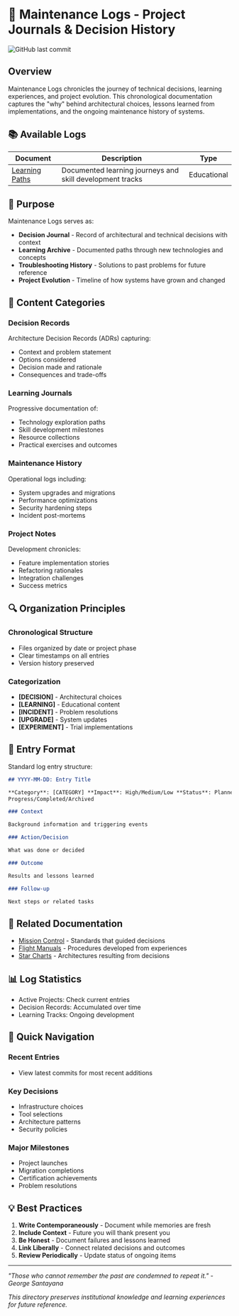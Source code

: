 # 📝 Maintenance Logs - Project Journals & Decision History

![GitHub last commit](https://img.shields.io/github/last-commit/basher83/docs?path=maintenance-logs/README.md&display_timestamp=committer)

## Overview

Maintenance Logs chronicles the journey of technical decisions, learning experiences, and project
evolution. This chronological documentation captures the "why" behind architectural choices, lessons
learned from implementations, and the ongoing maintenance history of systems.

## 📚 Available Logs

| Document                              | Description                                               | Type        |
| ------------------------------------- | --------------------------------------------------------- | ----------- |
| [Learning Paths](./learning-paths.md) | Documented learning journeys and skill development tracks | Educational |

## 🎯 Purpose

Maintenance Logs serves as:

- **Decision Journal** - Record of architectural and technical decisions with context
- **Learning Archive** - Documented paths through new technologies and concepts
- **Troubleshooting History** - Solutions to past problems for future reference
- **Project Evolution** - Timeline of how systems have grown and changed

## 📖 Content Categories

### Decision Records

Architecture Decision Records (ADRs) capturing:

- Context and problem statement
- Options considered
- Decision made and rationale
- Consequences and trade-offs

### Learning Journals

Progressive documentation of:

- Technology exploration paths
- Skill development milestones
- Resource collections
- Practical exercises and outcomes

### Maintenance History

Operational logs including:

- System upgrades and migrations
- Performance optimizations
- Security hardening steps
- Incident post-mortems

### Project Notes

Development chronicles:

- Feature implementation stories
- Refactoring rationales
- Integration challenges
- Success metrics

## 🔍 Organization Principles

### Chronological Structure

- Files organized by date or project phase
- Clear timestamps on all entries
- Version history preserved

### Categorization

- **[DECISION]** - Architectural choices
- **[LEARNING]** - Educational content
- **[INCIDENT]** - Problem resolutions
- **[UPGRADE]** - System updates
- **[EXPERIMENT]** - Trial implementations

## 📝 Entry Format

Standard log entry structure:

```markdown
## YYYY-MM-DD: Entry Title

**Category**: [CATEGORY] **Impact**: High/Medium/Low **Status**: Planned/In
Progress/Completed/Archived

### Context

Background information and triggering events

### Action/Decision

What was done or decided

### Outcome

Results and lessons learned

### Follow-up

Next steps or related tasks
```

## 🔗 Related Documentation

- [Mission Control](../mission-control/) - Standards that guided decisions
- [Flight Manuals](../flight-manuals/) - Procedures developed from experiences
- [Star Charts](../star-charts/) - Architectures resulting from decisions

## 📊 Log Statistics

- Active Projects: Check current entries
- Decision Records: Accumulated over time
- Learning Tracks: Ongoing development

## 🚀 Quick Navigation

### Recent Entries

- View latest commits for most recent additions

### Key Decisions

- Infrastructure choices
- Tool selections
- Architecture patterns
- Security policies

### Major Milestones

- Project launches
- Migration completions
- Certification achievements
- Problem resolutions

## 💡 Best Practices

1. **Write Contemporaneously** - Document while memories are fresh
2. **Include Context** - Future you will thank present you
3. **Be Honest** - Document failures and lessons learned
4. **Link Liberally** - Connect related decisions and outcomes
5. **Review Periodically** - Update status of ongoing items

---

_"Those who cannot remember the past are condemned to repeat it." - George Santayana_

_This directory preserves institutional knowledge and learning experiences for future reference._
